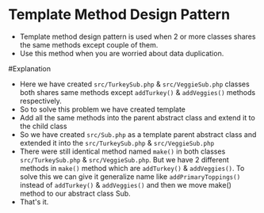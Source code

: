 # Template Method Design Pattern
- Template method design pattern is used when 2 or more classes shares the same methods except couple of them. 
- Use this method when you are worried about data duplication.

#Explanation
- Here we have created `src/TurkeySub.php` & `src/VeggieSub.php` classes both shares same methods except `addTurkey()` & `addVeggies()` methods respectively.
- So to solve this problem we have created template
- Add all the same methods into the parent abstract class and extend it to the child class
- So we have created `src/Sub.php` as a template parent abstract class and extended it into the `src/TurkeySub.php` & `src/VeggieSub.php`
- There were still identical method named `make()` in both classes `src/TurkeySub.php` & `src/VeggieSub.php`. But we have 2 different methods in `make()` method which are `addTurkey()` & `addVeggies()`. To solve this we can give it generalize name like `addPrimaryToppings()` instead of `addTurkey()` & `addVeggies()` and then we move make() method to our abstract class Sub.
- That's it. 